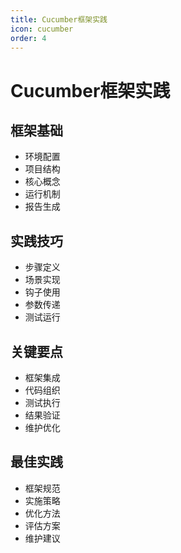 ```yaml
---
title: Cucumber框架实践
icon: cucumber
order: 4
---
```


# Cucumber框架实践

## 框架基础
- 环境配置
- 项目结构
- 核心概念
- 运行机制
- 报告生成

## 实践技巧
- 步骤定义
- 场景实现
- 钩子使用
- 参数传递
- 测试运行

## 关键要点
- 框架集成
- 代码组织
- 测试执行
- 结果验证
- 维护优化

## 最佳实践
- 框架规范
- 实施策略
- 优化方法
- 评估方案
- 维护建议
